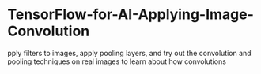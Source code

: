 # TensorFlow-for-AI-Applying-Image-Convolution
pply filters to images, apply pooling layers, and try out the convolution and pooling techniques on real images to learn about how convolutions 
